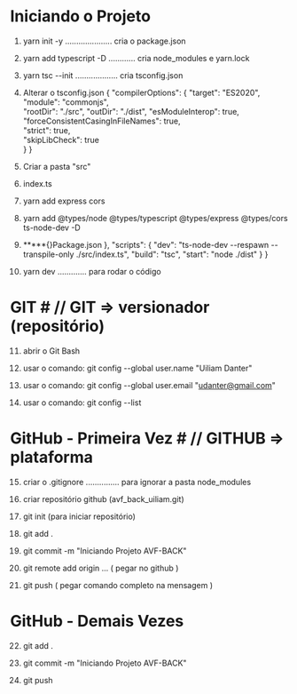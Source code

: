 # Iniciando o Projeto #
1.  yarn init -y     ..................... cria o package.json
2.  yarn add typescript -D    ............ cria node_modules e yarn.lock
3.  yarn tsc --init    ................... cria tsconfig.json

4.  Alterar o tsconfig.json
{
  "compilerOptions": {
    "target": "ES2020",  
    "module": "commonjs",  
    "rootDir": "./src", 
    "outDir": "./dist",
    "esModuleInterop": true, 
    "forceConsistentCasingInFileNames": true,  
    "strict": true,                                  
    "skipLibCheck": true                                
  }
}

5.  Criar a pasta "src"
6.  index.ts

7.  yarn add express cors

8.  yarn add @types/node @types/typescript @types/express @types/cors ts-node-dev -D

9. *****{}Package.json
},
  "scripts": {
    "dev": "ts-node-dev --respawn --transpile-only ./src/index.ts",
    "build": "tsc",
    "start": "node ./dist"
  }
}

10.  yarn dev ............. para rodar o código


# GIT # // GIT => versionador (repositório)
11. abrir o Git Bash

12. usar o comando:  git config --global user.name "Uiliam Danter"

13. usar o comando:  git config --global user.email "udanter@gmail.com"

14. usar o comando: git config --list




# GitHub - Primeira Vez # // GITHUB => plataforma

15. criar o .gitignore ............... para ignorar a pasta node_modules

16. criar repositório github (avf_back_uiliam.git)

17. git init (para iniciar repositório)

18. git add .

19. git commit -m "Iniciando Projeto AVF-BACK"

20. git remote add origin ... ( pegar no github )

21. git push ( pegar comando completo na mensagem )

# GitHub - Demais Vezes #

22. git add .

23. git commit -m "Iniciando Projeto AVF-BACK"

24. git push